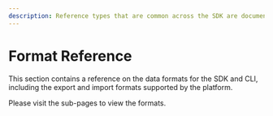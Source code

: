 ```yaml
---
description: Reference types that are common across the SDK are documented on this page.
---
```


# Format Reference

This section contains a reference on the data formats for the SDK and CLI, including the export and import formats supported by the platform.

Please visit the sub-pages to view the formats.
